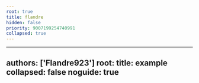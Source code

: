 ```yaml
---
root: true
title: flandre
hidden: false
priority: 9007199254740991
collapsed: true
---
```


---
authors: ['Flandre923']
root:
  title: example
  collapsed: false
noguide: true
---

